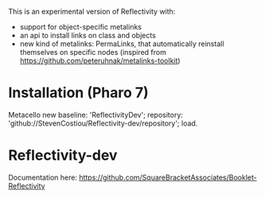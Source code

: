 This is an experimental version of Reflectivity with:
- support for object-specific metalinks
- an api to install links on class and objects
- new kind of metalinks: PermaLinks, that automatically reinstall themselves on specific nodes (inspired from https://github.com/peteruhnak/metalinks-toolkit)

# Installation (Pharo 7)
Metacello new
  baseline: 'ReflectivityDev';
  repository: 'github://StevenCostiou/Reflectivity-dev/repository';
  load.

# Reflectivity-dev
Documentation here: https://github.com/SquareBracketAssociates/Booklet-Reflectivity

